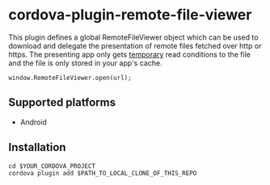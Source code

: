 # cordova-plugin-remote-file-viewer

This plugin defines a global RemoteFileViewer object which can be used to download and delegate the presentation of remote files fetched over http or https. The presenting app only gets [temporary](https://developer.android.com/reference/android/support/v4/content/FileProvider.html) read conditions to the file and the file is only stored in your
app's cache.

    window.RemoteFileViewer.open(url);

## Supported platforms
- Android

## Installation

    cd $YOUR_CORDOVA_PROJECT
    cordova plugin add $PATH_TO_LOCAL_CLONE_OF_THIS_REPO

